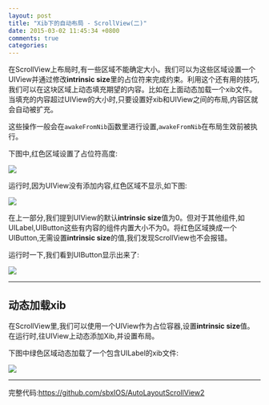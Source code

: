 ```yaml
---
layout: post
title: "Xib下的自动布局 - ScrollView(二)"
date: 2015-03-02 11:45:34 +0800
comments: true
categories: 
---
```


在ScrollView上布局时,有一些区域不能确定大小。我们可以为这些区域设置一个UIView并通过修改**intrinsic size**里的占位符来完成约束。利用这个还有用的技巧,我们可以在这块区域上动态填充期望的内容。比如在上面动态加载一个xib文件。当填充的内容超过UIView的大小时,只要设置好xib和UIView之间的布局,内容区就会自动被扩充。

这些操作一般会在`awakeFromNib`函数里进行设置,`awakeFromNib`在布局生效前被执行。

下图中,红色区域设置了占位符高度:

![](/images/2015/3/autolayout-scrollview-before.png)

<!--more-->

运行时,因为UIView没有添加内容,红色区域不显示,如下图:

![](/images/2015/3/autolayout-scrollview-after.png)

在上一部分,我们提到UIView的默认**intrinsic size**值为0。但对于其他组件,如UILabel,UIButton这些有内容的组件内置大小不为0。将红色区域换成一个UIButton,无需设置**intrinsic size**的值,我们发现ScrollView也不会报错。

运行时一下,我们看到UIButton显示出来了:

![](/images/2015/3/autolayout-button-after.png)

---
动态加载xib
---

在ScrollView里,我们可以使用一个UIView作为占位容器,设置**intrinsic size**值。<br>
在运行时,往UIView上动态添加Xib,并设置布局。

下图中绿色区域动态加载了一个包含UILabel的xib文件:

![](/images/2015/3/autolayout-xib-after.png)

---


完整代码:<https://github.com/sbxIOS/AutoLayoutScrollView2>
 <!--more-->